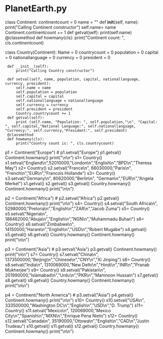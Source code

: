 # PlanetEarth.py
class Continent:
    continentcount = 0
    name = ""
    def __init__(self, name):
        print("Calling Continent constructor")
        self.name= name
        Continent.continentcount += 1
    def getval(self):
        print(self.name)
    @classmethod
    def howmany(cls):
        print("Continent count: ", cls.continentcount)

class Country(Continent):
     Name = 0
     countrycount = 0
     population = 0
     capital = 0
     nationallanguage = 0
     currency = 0
     president = 0
           
     def __init__(self):
         print("Calling Country constructor")

     def setval(self, name, population, capital, nationallanguage, currency, president):
         self.name = name
         self.population = population
         self.capital = capital
         self.nationallanguage = nationallanguage
         self.currency = currency
         self.president = president
         Country.countrycount += 1
     def getval(self):
         print (self.name, "Population: ", self.population,"\n", "Capital: ", self.capital,"National Language:", self.nationallanguage, "Currency:", self.currency,"President:", self.president)
     @classmethod
     def howmany(cls):
         print("Country count is: ", cls.countrycount)

p1 = Continent("Europe")                            # p1.setval("Europe")
p1.getval()
Continent.howmany()
print("\n\n")
s1= Country()
s1.setval("England\n",52010000,"London\n","English\n","BPD\n","Theresa May")
s2= Country()
s2.setval("France\n", 66030000,"Paris\n", "French\n","EUR\n","Francois Hollande")
s3= Country()
s3.setval("Germany\n", 80620000,"Berlin\n", "German\n","EUR\n","Angela Merkel")
s1.getval()
s2.getval()
s3.getval()
Country.howmany()
Continent.howmany()
print("\n\n")

p2 = Continent("Africa")                            # p2.setval("Africa")
p2.getval()
Continent.howmany()
print("\n\n")
s4= Country()
s4.setval("South Africa\n", 52980000,"Pretoria\n","English\n","ZAR\n","Jacob Zuma")
s5= Country()
s5.setval("Nigeria\n", 188462000,"Abuja\n","English\n","NGN\n","Muhammadu Buhari")
s6= Country()
s6.setval("Zimbabwe\n", 14150000,"Harare\n","English\n","USD\n","Robert Mugabe")
s4.getval()
s5.getval()
s6.getval()
Country.howmany()
Continent.howmany()
print("\n\n")

p3 = Continent("Asia")                            # p3.setval("Asia")
p3.getval()
Continent.howmany()
print("\n\n")
s7= Country()
s7.setval("China\n", 1373500000,"Beijing\n","Chinese\n","CNY\n","Xi Jinping")
s8= Country()
s8.setval("India\n", 1310069000,"New Delhi\n","Hindi\n","INR\n","Pranab Mukherjee")
s9= Country()
s9.setval("Pakistan\n", 201990000,"Islamabad\n","Urdu\n","PKR\n","Mamnoon Hussain")
s7.getval()
s8.getval()
s9.getval()
Country.howmany()
Continent.howmany()
print("\n\n")

p4 = Continent("North America")                            # p3.setval("Asia")
p4.getval()
Continent.howmany()
print("\n\n")
s10= Country()
s10.setval("USA\n", 333500000,"Washington DC\n","English\n","USD\n","D. Trump")
s11= Country()
s11.setval("Mexico\n", 120069000,"Mexico City\n","Spanish\n","MXN\n","Enrique Pena Nieto")
s12= Country()
s12.setval("Canada\n", 35190000,"Ottowa\n","English\n","CAD\n","Justin Trudeau")
s10.getval()
s11.getval()
s12.getval()
Country.howmany()
Continent.howmany()
print("\n\n")

